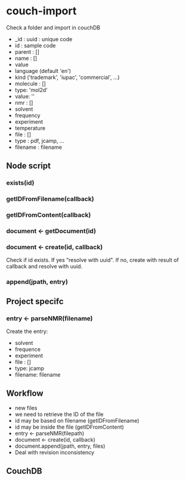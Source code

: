 # couch-import
Check a folder and import in couchDB


* _id : uuid : unique code
* id : sample code
* parent : []
* name : []
 * value
 * language (default 'en')
 * kind ('trademark', 'iupac', 'commercial', ...)
* molecule : []
 * type: 'mol2d'
 * value: ''
* nmr : []
 * solvent
 * frequency
 * experiment
 * temperature
 * file : []
  * type : pdf, jcamp, ...
  * filename : filename




## Node script
### exists(id)
### getIDFromFilename(callback)
### getIDFromContent(callback)
### document <- getDocument(id)
### document <- create(id, callback)
Check if id exists. If yes "resolve with uuid". If no, create with result of callback and resolve with uuid.
### append(jpath, entry)

## Project specifc
### entry <- parseNMR(filename)
Create the entry:
* solvent
* frequence
* experiment
* file : []
 * type: jcamp
 * filename: filename


## Workflow
* new files
* we need to retrieve the ID of the file
 * id may be based on filename (getIDFromFilename)
 * id may be inside the file (getIDFromContent)
* entry <- parseNMR(filepath)
* document <- create(id, callback)
* document.append(jpath, entry, files)
 * Deal with revision inconsistency




## CouchDB
